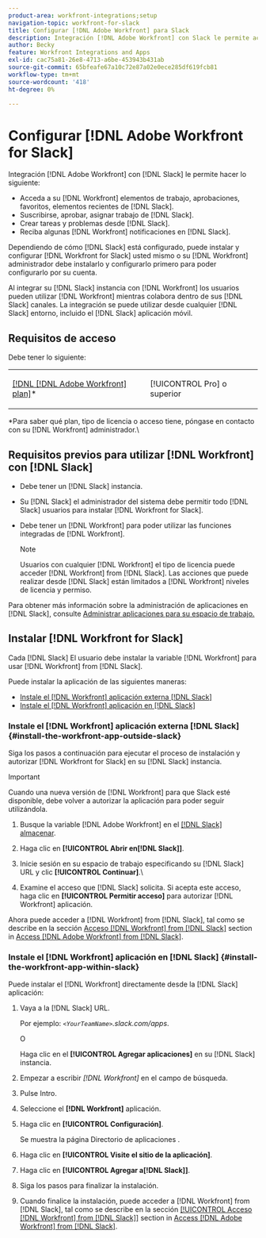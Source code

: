 ```yaml
---
product-area: workfront-integrations;setup
navigation-topic: workfront-for-slack
title: Configurar [!DNL Adobe Workfront] para Slack
description: Integración [!DNL Adobe Workfront] con Slack le permite acceder a y crear [!DNL Workfront] elementos de trabajo, aprobaciones, favoritos, elementos recientes del Slack.
author: Becky
feature: Workfront Integrations and Apps
exl-id: cac75a81-26e8-4713-a6be-453943b431ab
source-git-commit: 65bfeafe67a10c72e87a02e0ece285df619fcb81
workflow-type: tm+mt
source-wordcount: '418'
ht-degree: 0%

---
```


# Configurar [!DNL Adobe Workfront for Slack]

Integración [!DNL Adobe Workfront] con [!DNL Slack] le permite hacer lo siguiente:

* Acceda a su [!DNL Workfront] elementos de trabajo, aprobaciones, favoritos, elementos recientes de [!DNL Slack].
* Suscribirse, aprobar, asignar trabajo de [!DNL Slack].
* Crear tareas y problemas desde [!DNL Slack].
* Reciba algunas [!DNL Workfront] notificaciones en [!DNL Slack].

Dependiendo de cómo [!DNL Slack] está configurado, puede instalar y configurar [!DNL Workfront for Slack] usted mismo o su [!DNL Workfront] administrador debe instalarlo y configurarlo primero para poder configurarlo por su cuenta.

Al integrar su [!DNL Slack] instancia con [!DNL Workfront] los usuarios pueden utilizar [!DNL Workfront] mientras colabora dentro de sus [!DNL Slack] canales. La integración se puede utilizar desde cualquier [!DNL Slack] entorno, incluido el [!DNL Slack] aplicación móvil.

## Requisitos de acceso

Debe tener lo siguiente:

<table style="table-layout:auto"> 
 <col> 
 </col> 
 <col> 
 </col> 
 <tbody> 
  <tr> 
   <td role="rowheader"><a href="https://www.workfront.com/plans" target="_blank">[!DNL [!DNL Adobe Workfront] plan]</a>*</td> 
   <td> <p>[!UICONTROL Pro] o superior</p> </td> 
  </tr> 
 </tbody> 
</table>

&#42;Para saber qué plan, tipo de licencia o acceso tiene, póngase en contacto con su [!DNL Workfront] administrador.\

## Requisitos previos para utilizar [!DNL Workfront] con [!DNL Slack]

* Debe tener un [!DNL Slack] instancia.
* Su [!DNL Slack] el administrador del sistema debe permitir todo [!DNL Slack] usuarios para instalar [!DNL Workfront for Slack].
* Debe tener un [!DNL Workfront] para poder utilizar las funciones integradas de [!DNL Workfront].

   >[!NOTE]
   >
   >Usuarios con cualquier [!DNL Workfront] el tipo de licencia puede acceder [!DNL Workfront] from [!DNL Slack]. Las acciones que puede realizar desde [!DNL Slack] están limitados a [!DNL Workfront] niveles de licencia y permiso.

Para obtener más información sobre la administración de aplicaciones en [!DNL Slack], consulte [Administrar aplicaciones para su espacio de trabajo.](https://get.slack.help/hc/en-us/articles/222386767-Manage-apps-for-your-workspace)

## Instalar [!DNL Workfront for Slack]

Cada [!DNL Slack] El usuario debe instalar la variable [!DNL Workfront] para usar [!DNL Workfront] from [!DNL Slack].

Puede instalar la aplicación de las siguientes maneras:

* [Instale el [!DNL Workfront] aplicación externa [!DNL Slack]](#install-the-workfront-app-outside-slack-install-the-workfront-app-outside-slack)
* [Instale el [!DNL Workfront] aplicación en [!DNL Slack]](#install-the-workfront-app-within-slack-install-the-workfront-app-within-slack)

### Instale el [!DNL Workfront] aplicación externa [!DNL Slack] {#install-the-workfront-app-outside-slack}

Siga los pasos a continuación para ejecutar el proceso de instalación y autorizar [!DNL Workfront for Slack] en su [!DNL Slack] instancia.

>[!IMPORTANT]
>
>Cuando una nueva versión de [!DNL Workfront] para que Slack esté disponible, debe volver a autorizar la aplicación para poder seguir utilizándola.

1. Busque la variable [!DNL Adobe Workfront] en el [[!DNL Slack] almacenar](https://workfront.slack.com/apps/A7CLAMVNW-adobe-workfront?tab=more_info).

1. Haga clic en **[!UICONTROL Abrir en[!DNL Slack]]**.

1. Inicie sesión en su espacio de trabajo especificando su [!DNL Slack] URL y clic **[!UICONTROL Continuar]**.\

1. Examine el acceso que [!DNL Slack] solicita. Si acepta este acceso, haga clic en **[!UICONTROL Permitir acceso]** para autorizar [!DNL Workfront] aplicación.

Ahora puede acceder a [!DNL Workfront] from [!DNL Slack], tal como se describe en la sección [Acceso [!DNL Workfront] from [!DNL Slack]](../../workfront-integrations-and-apps/using-workfront-with-slack/access-workfront-from-slack.md#viewing-all-available-commands) section in [Access [!DNL Adobe Workfront] from [!DNL Slack]](../../workfront-integrations-and-apps/using-workfront-with-slack/access-workfront-from-slack.md).

### Instale el [!DNL Workfront] aplicación en [!DNL Slack] {#install-the-workfront-app-within-slack}

Puede instalar el [!DNL Workfront] directamente desde la [!DNL Slack] aplicación:

1. Vaya a la [!DNL Slack] URL.

   Por ejemplo: *`<YourTeamName>`.slack.com/apps*.

   O

   Haga clic en el **[!UICONTROL Agregar aplicaciones]** en su [!DNL Slack] instancia.

1. Empezar a escribir *[!DNL Workfront]* en el campo de búsqueda.
1. Pulse Intro.
1. Seleccione el **[!DNL Workfront]** aplicación.
1. Haga clic en **[!UICONTROL Configuración]**.

   Se muestra la página Directorio de aplicaciones .

1. Haga clic en **[!UICONTROL Visite el sitio de la aplicación]**.
1. Haga clic en **[!UICONTROL Agregar a[!DNL Slack]]**.
1. Siga los pasos para finalizar la instalación.
1. Cuando finalice la instalación, puede acceder a [!DNL Workfront] from [!DNL Slack], tal como se describe en la sección [[!UICONTROL Acceso [!DNL Workfront] from [!DNL Slack]]](../../workfront-integrations-and-apps/using-workfront-with-slack/access-workfront-from-slack.md#viewing-all-available-commands) section in [Access [!DNL Adobe Workfront] from [!DNL Slack]](../../workfront-integrations-and-apps/using-workfront-with-slack/access-workfront-from-slack.md).
